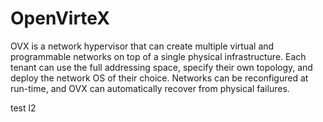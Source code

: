 OpenVirteX
==========


OVX is a network hypervisor that can create multiple virtual and programmable networks on top of a single physical infrastructure. Each tenant can use the full addressing space, specify their own topology, and deploy the network OS of their choice. Networks can be reconfigured at run-time, and OVX can automatically recover from physical failures.

test l2
